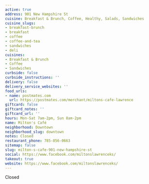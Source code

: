 ```yaml
---
active: true
address: 901 New Hampshire St
cuisine: Breakfast & Brunch, Coffee, Healthy, Salads, Sandwiches
cuisine_slugs:
- breakfast-brunch
- breakfast
- coffee
- coffee-and-tea
- sandwiches
- deli
cuisines:
- Breakfast & Brunch
- Coffee
- Sandwiches
curbside: false
curbside_instructions: ''
delivery: false
delivery_service_websites: ''
food_urls:
- name: postmates.com
  url: https://postmates.com/merchant/miltons-cafe-lawrence
giftcard: false
giftcard_notes: ''
giftcard_url: ''
hours: Mon-Sat 7am-2pm, Sun 8am-2pm
name: Milton's Café
neighborhood: Downtown
neighborhood_slug: downtown
notes: Closed
restaurant_phone: 785-856-0663
sitemap: false
slug: milton-s-cafe-901-new-hampshire-st
social: https://www.facebook.com/miltonslawrenceks/
takeout: true
website: https://www.facebook.com/miltonslawrenceks/
---
```


Closed
